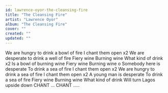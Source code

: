 ```yaml
---
id: lawrence-oyor-the-cleansing-fire
title: "The Cleansing Fire"
artist: "Lawrence Oyor"
album: "The Cleansing Fire"
cover: ""
created: ""
updated: ""
---
```


We are hungry to drink a bowl of fire
I chant them open x2
We are desperate to drink a well of fire
Fiery wine
Burning wine
What kind of drink x2
Is a bowl of burning wine
Fiery wine
Burning wine o
Somebody here is desperate
To drink a sea of fire
I chant them open x2
We are hungry to drink a sea of fire
I chant them open x2
A young man is desperate
To drink a sea of fire
Fiery wine
Burning wine
What kind of drink
Will turn Lagos upside down
CHANT
...
CHANT
.....